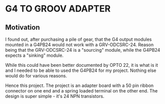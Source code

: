 # G4 TO GROOV ADAPTER
## Motivation
I found out, after purchasing a pile of gear, that the G4 output modules mounted in a G4PB24 would not work with a GRV-ODCSRC-24.  Reason being that the GRV-ODCSRC-24 is a "sourcing" module, while the G4PB24 expects a "sinking" module.  

While this could have been better documented by OPTO 22, it is what is it and I needed to be able to used the G4PB24 for my project.  Nothing else would do for various reasons.

Hence this project.  The project is an adapter board with a 50 pin ribbon connector on one end and a spring loaded terminal on the other end.  The design is super simple - it's 24 NPN transistors.  

